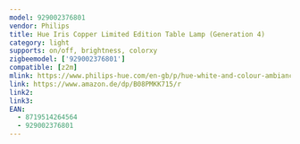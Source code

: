 ```yaml
---
model: 929002376801
vendor: Philips
title: Hue Iris Copper Limited Edition Table Lamp (Generation 4)
category: light
supports: on/off, brightness, colorxy
zigbeemodel: ['929002376801']
compatible: [z2m]
mlink: https://www.philips-hue.com/en-gb/p/hue-white-and-colour-ambiance-iris-copper-limited-edition/8719514264564
link: https://www.amazon.de/dp/B08PMKK715/r
link2: 
link3: 
EAN: 
  - 8719514264564
  - 929002376801
---
```

